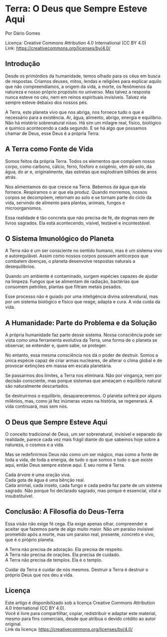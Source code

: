 # Terra: O Deus que Sempre Esteve Aqui

Por Dário Gomes

Licença: Creative Commons Attribution 4.0 International (CC BY 4.0)  
Link: https://creativecommons.org/licenses/by/4.0/

## Introdução

Desde os primórdios da humanidade, temos olhado para os céus em busca de respostas. Criamos deuses, mitos, lendas e religiões para explicar aquilo que não compreendíamos, a origem da vida, a morte, os fenômenos da natureza e nosso próprio propósito no universo. Mas talvez a resposta nunca esteve no céu, nem em reinos espirituais invisíveis. Talvez ela sempre esteve debaixo dos nossos pés.

A Terra, este planeta vivo que nos abriga, nos fornece tudo o que é necessário para a existência. Ar, água, alimento, abrigo, energia e equilíbrio. Não há mistério sobrenatural nisso. Há sim um milagre real, físico, biológico e químico acontecendo a cada segundo. E se há algo que possamos chamar de Deus, esse Deus é a própria Terra.

## A Terra como Fonte de Vida

Somos feitos da própria Terra. Todos os elementos que compõem nosso corpo, como carbono, cálcio, ferro, fósforo e oxigênio, vêm do solo, da água, do ar e, originalmente, das estrelas que explodiram bilhões de anos atrás.

Nos alimentamos do que cresce na Terra. Bebemos da água que ela fornece. Respiramos o ar que ela produz. Quando morremos, nossos corpos se decompõem, retornam ao solo e se tornam parte do ciclo da vida, servindo de alimento para plantas, animais, fungos e microorganismos.

Essa realidade é tão concreta que não precisa de fé, de dogmas nem de livros sagrados. Ela está acontecendo, visível, testável e incontestável.

## O Sistema Imunológico do Planeta

A Terra não é um ser consciente no sentido humano, mas é um sistema vivo e autoregulável. Assim como nossos corpos possuem anticorpos que combatem doenças, o planeta desenvolve respostas naturais a desequilíbrios.

Quando um ambiente é contaminado, surgem espécies capazes de ajudar na limpeza. Fungos que se alimentam de radiação, bactérias que consomem petróleo, plantas que filtram metais pesados.

Esse processo não é guiado por uma inteligência divina sobrenatural, mas por um sistema biológico e físico que reage, adapta e cura. A vida cuida da vida.

## A Humanidade: Parte do Problema e da Solução

A própria humanidade faz parte desse sistema. Nossa consciência pode ser vista como uma ferramenta evolutiva da Terra, uma forma de o planeta se observar, se entender e, quem sabe, se proteger.

No entanto, essa mesma consciência nos dá o poder de destruir. Somos a única espécie capaz de criar armas nucleares, de alterar o clima global e de provocar extinções em massa em escala planetária.

Se passarmos dos limites, a Terra nos eliminará. Não por vingança, nem por decisão consciente, mas porque sistemas que ameaçam o equilíbrio natural são naturalmente descartados.

Se destruirmos o equilíbrio, desapareceremos. O planeta sofrerá por alguns milênios, mas, como já fez inúmeras vezes na história, se regenerará. A vida continuará, mas sem nós.

## O Deus que Sempre Esteve Aqui

O conceito tradicional de Deus, um ser sobrenatural, invisível e separado da realidade, parece cada vez mais frágil diante do que sabemos hoje sobre a natureza, o cosmos e a vida.

Mas se redefinirmos Deus não como um ser mágico, mas como a fonte de toda a vida, de toda a energia, de tudo o que somos e tudo o que existe aqui, então Deus sempre esteve aqui. E seu nome é Terra.

Cada árvore é uma oração viva.  
Cada gota de água é uma bênção real.  
Cada animal, cada inseto, cada fungo e cada pedra faz parte de um sistema sagrado. Não porque foi declarado sagrado, mas porque é essencial, vital e insubstituível.

## Conclusão: A Filosofia do Deus-Terra

Essa visão não exige fé cega. Ela exige apenas olhar, compreender e aceitar que fazemos parte de algo muito maior. Não um paraíso invisível prometido após a morte, mas um paraíso real, presente, concreto e vivo, que é o próprio planeta.

A Terra não precisa de adoração. Ela precisa de respeito.  
A Terra não precisa de orações. Ela precisa de cuidado.  
A Terra não precisa de templos. Ela é o templo.

Cuidar da Terra é cuidar de nós mesmos. Destruir a Terra é destruir o próprio Deus que nos deu a vida.

## Licença

Este artigo é disponibilizado sob a licença Creative Commons Attribution 4.0 International (CC BY 4.0).  
Você é livre para compartilhar, copiar, redistribuir e adaptar este material, mesmo para fins comerciais, desde que atribua o devido crédito ao autor original.  
Link da licença: https://creativecommons.org/licenses/by/4.0/
